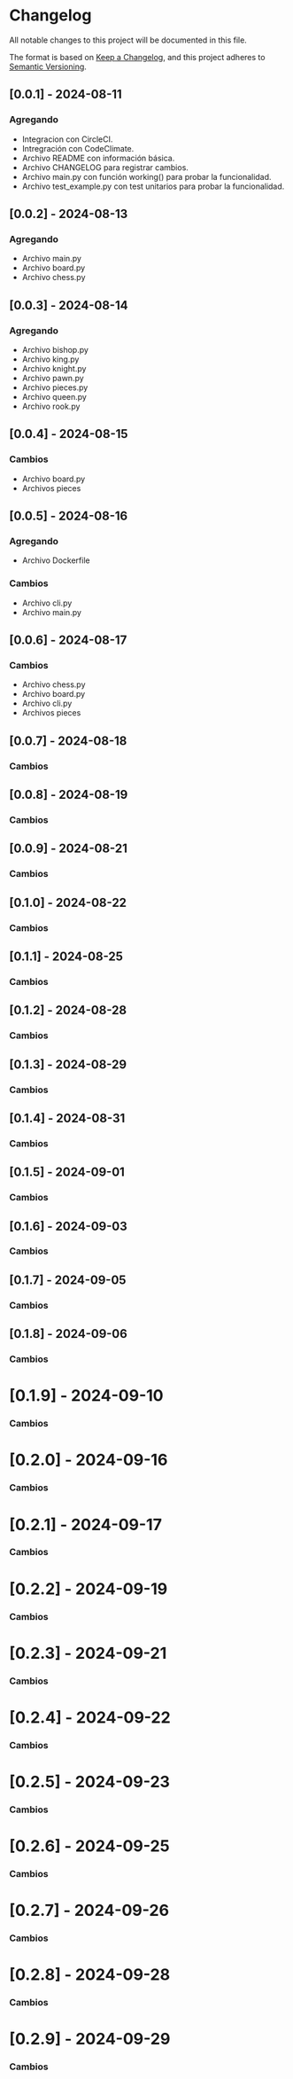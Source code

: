 # Changelog

All notable changes to this project will be documented in this file.

The format is based on [Keep a Changelog](https://keepachangelog.com/en/1.1.0/),
and this project adheres to [Semantic Versioning](https://semver.org/spec/v2.0.0.html).

## [0.0.1] - 2024-08-11
### Agregando
- Integracion con CircleCI.
- Intregración con CodeClimate.
- Archivo README con información básica.
- Archivo CHANGELOG para registrar cambios.
- Archivo main.py con función working() para probar la funcionalidad.
- Archivo test_example.py con test unitarios para probar la funcionalidad.

## [0.0.2] - 2024-08-13
### Agregando 
- Archivo main.py
- Archivo board.py
- Archivo chess.py

## [0.0.3] - 2024-08-14
### Agregando
- Archivo bishop.py
- Archivo king.py
- Archivo knight.py
- Archivo pawn.py
- Archivo pieces.py
- Archivo queen.py
- Archivo rook.py

## [0.0.4] - 2024-08-15
### Cambios 

- Archivo board.py
- Archivos pieces

## [0.0.5] - 2024-08-16
### Agregando

- Archivo Dockerfile

### Cambios 

- Archivo cli.py
- Archivo main.py

## [0.0.6] - 2024-08-17
### Cambios

- Archivo chess.py
- Archivo board.py
- Archivo cli.py
- Archivos pieces

## [0.0.7] - 2024-08-18
### Cambios

## [0.0.8] - 2024-08-19
### Cambios

## [0.0.9] - 2024-08-21
### Cambios

## [0.1.0] - 2024-08-22
### Cambios

## [0.1.1] - 2024-08-25
### Cambios

## [0.1.2] - 2024-08-28
### Cambios

## [0.1.3] - 2024-08-29
### Cambios

## [0.1.4] - 2024-08-31
### Cambios

## [0.1.5] - 2024-09-01
### Cambios

## [0.1.6] - 2024-09-03
### Cambios

## [0.1.7] - 2024-09-05
### Cambios

## [0.1.8] - 2024-09-06
### Cambios

# [0.1.9] - 2024-09-10
### Cambios

# [0.2.0] - 2024-09-16
### Cambios

# [0.2.1] - 2024-09-17
### Cambios

# [0.2.2] - 2024-09-19
### Cambios

# [0.2.3] - 2024-09-21
### Cambios

# [0.2.4] - 2024-09-22
### Cambios

# [0.2.5] - 2024-09-23
### Cambios

# [0.2.6] - 2024-09-25
### Cambios

# [0.2.7] - 2024-09-26
### Cambios

# [0.2.8] - 2024-09-28
### Cambios

# [0.2.9] - 2024-09-29
### Cambios